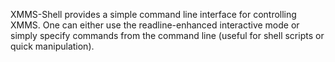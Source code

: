 XMMS-Shell provides a simple command line interface for controlling
XMMS.  One can either use the readline-enhanced interactive mode or
simply specify commands from the command line (useful for shell
scripts or quick manipulation).
